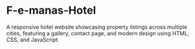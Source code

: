 # F-e-manas-Hotel
A responsive hotel website showcasing property listings across multiple cities, featuring a gallery, contact page, and modern design using HTML, CSS, and JavaScript.

